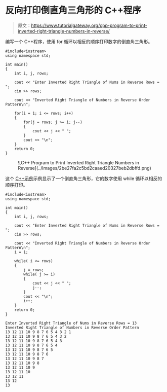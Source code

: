 # 反向打印倒直角三角形的 C++程序

> 原文：<https://www.tutorialgateway.org/cpp-program-to-print-inverted-right-triangle-numbers-in-reverse/>

编写一个 C++程序，使用 for 循环以相反的顺序打印数字的倒直角三角形。

```
#include<iostream>
using namespace std;

int main()
{
	int i, j, rows;

    cout << "Enter Inverted Right Triangle of Nums in Reverse Rows = ";
    cin >> rows;

    cout << "Inverted Right Triangle of Numbers in Reverse Order Pattern\n"; 

    for(i = 1; i <= rows; i++)
    {
    	for(j = rows; j >= i; j--)
		{
            cout << j << " ";
        }
        cout << "\n";
    }		
 	return 0;
}
```

<figure class="wp-block-image size-large">![C++ Program to Print Inverted Right Triangle Numbers in Reverse](../Images/2be27fa2c5bd2caaed20327beb2dbffd.png)</figure>

这个 [C++示例](https://www.tutorialgateway.org/cpp-programs/)示例显示了一个倒直角三角形，它的数字使用 while 循环以相反的顺序打印。

```
#include<iostream>
using namespace std;

int main()
{
	int i, j, rows;

    cout << "Enter Inverted Right Triangle of Nums in Reverse Rows = ";
    cin >> rows;

    cout << "Inverted Right Triangle of Numbers in Reverse Order Pattern\n"; 
    i = 1;

    while( i <= rows)
    {
        j = rows;
    	while( j >= i)
		{
            cout << j << " ";
            j--;
        }
        cout << "\n";
        i++;
    }		
 	return 0;
}
```

```
Enter Inverted Right Triangle of Nums in Reverse Rows = 13
Inverted Right Triangle of Numbers in Reverse Order Pattern
13 12 11 10 9 8 7 6 5 4 3 2 1 
13 12 11 10 9 8 7 6 5 4 3 2 
13 12 11 10 9 8 7 6 5 4 3 
13 12 11 10 9 8 7 6 5 4 
13 12 11 10 9 8 7 6 5 
13 12 11 10 9 8 7 6 
13 12 11 10 9 8 7 
13 12 11 10 9 8 
13 12 11 10 9 
13 12 11 10 
13 12 11 
13 12 
13 
```